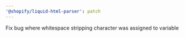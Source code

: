 ```yaml
---
'@shopify/liquid-html-parser': patch
---
```


Fix bug where whitespace stripping character was assigned to variable
